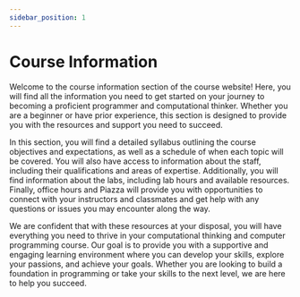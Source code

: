```yaml
---
sidebar_position: 1
---
```


# Course Information

Welcome to the course information section of the course website! Here, you will find all the information you need to get started on your journey to becoming a proficient programmer and computational thinker. Whether you are a beginner or have prior experience, this section is designed to provide you with the resources and support you need to succeed.

In this section, you will find a detailed syllabus outlining the course objectives and expectations, as well as a schedule of when each topic will be covered. You will also have access to information about the staff, including their qualifications and areas of expertise. Additionally, you will find information about the labs, including lab hours and available resources. Finally, office hours and Piazza will provide you with opportunities to connect with your instructors and classmates and get help with any questions or issues you may encounter along the way.

We are confident that with these resources at your disposal, you will have everything you need to thrive in your computational thinking and computer programming course. Our goal is to provide you with a supportive and engaging learning environment where you can develop your skills, explore your passions, and achieve your goals. Whether you are looking to build a foundation in programming or take your skills to the next level, we are here to help you succeed.
